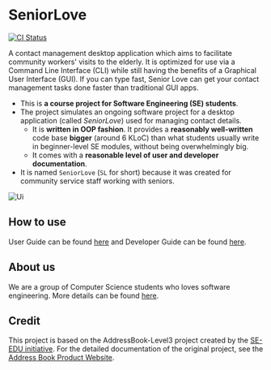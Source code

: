 # SeniorLove

[![CI Status](https://github.com/AY2122S1-CS2103-T14-1/tp/actions/workflows/gradle.yml/badge.svg)](https://github.com/AY2122S1-CS2103-T14-1/tp/actions/workflows/gradle.yml)

A contact management desktop application which aims to facilitate community workers' visits to the elderly. It is optimized for use via a Command Line Interface (CLI) while still having the benefits of a Graphical User Interface (GUI). If you can type fast, Senior Love can get your contact management tasks done faster than traditional GUI apps.

* This is **a course project for Software Engineering (SE) students**.<br>
* The project simulates an ongoing software project for a desktop application (called _SeniorLove_) used for managing contact details.
  * It is **written in OOP fashion**. It provides a **reasonably well-written** code base **bigger** (around 6 KLoC) than what students usually write in beginner-level SE modules, without being overwhelmingly big.
  * It comes with a **reasonable level of user and developer documentation**.
* It is named `SeniorLove` (`SL` for short) because it was created for community service staff working with seniors.

![Ui](docs/images/Ui.png)

## How to use
User Guide can be found [here](docs/UserGuide.md) and Developer Guide can be found [here](docs/DeveloperGuide.md).

## About us
We are a group of Computer Science students who loves software engineering. More details can be found [here](docs/AboutUs.md).

## Credit
This project is based on the AddressBook-Level3 project created by the [SE-EDU initiative](https://se-education.org). For the detailed documentation of the original project, see the [Address Book Product Website](https://se-education.org/addressbook-level3).